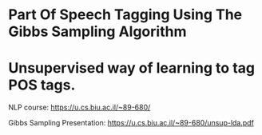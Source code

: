 # Part Of Speech Tagging Using The Gibbs Sampling Algorithm

# Unsupervised way of learning to tag POS tags.

NLP course: https://u.cs.biu.ac.il/~89-680/

Gibbs Sampling Presentation: https://u.cs.biu.ac.il/~89-680/unsup-lda.pdf
